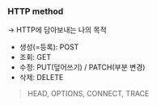 ### HTTP method
-> HTTP에 담아보내는 나의 목적
- 생성(=등록): POST
- 조회: GET
- 수정: PUT(덮어쓰기) / PATCH(부분 변경)
- 삭제: DELETE  
> HEAD, OPTIONS, CONNECT, TRACE


